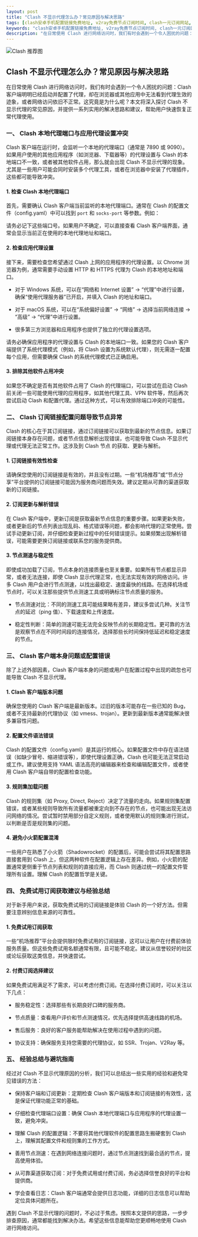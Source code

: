 ```yaml
---
layout: post
title: "Clash 不显示代理怎么办？常见原因与解决思路"
tags: [clash安卓手机配置链接免费地址, v2ray免费节点订阅时间, clash一元订阅网站, clash用后ip还是显示国内, 订阅转换clash]
keywords: "clash安卓手机配置链接免费地址, v2ray免费节点订阅时间, clash一元订阅网站, clash用后ip还是显示国内, 订阅转换clash"
description: "在日常使用 Clash 进行网络访问时，我们有时会遇到一个令人困扰的问题：Clash 客户端明明已经启动并配置了代理，却在浏览器或其他应用中无法看到代理生效的迹象，或者网络访问依旧不正常。这究竟是为什么呢？本文将深入探讨 Clash 不显示代理的常见原因，并提供一系列实用的解决思路和建议，帮助用户快速恢复正常代理使用。"
---
```


![Clash 推荐图](https://clashjd.github.io/assets/img/小火箭节点购买.png)

## Clash 不显示代理怎么办？常见原因与解决思路

在日常使用 Clash 进行网络访问时，我们有时会遇到一个令人困扰的问题：Clash 客户端明明已经启动并配置了代理，却在浏览器或其他应用中无法看到代理生效的迹象，或者网络访问依旧不正常。这究竟是为什么呢？本文将深入探讨 Clash 不显示代理的常见原因，并提供一系列实用的解决思路和建议，帮助用户快速恢复正常代理使用。

### 一、 Clash 本地代理端口与应用代理设置冲突

Clash 客户端在运行时，会监听一个本地的代理端口（通常是 7890 或 9090）。如果用户使用的其他应用程序（如浏览器、下载器等）的代理设置与 Clash 的本地端口不一致，或者被其他软件占用，那么就会出现 Clash 不显示代理的现象。尤其是一些用户可能会同时安装多个代理工具，或者在浏览器中安装了代理插件，这些都可能导致冲突。

#### 1. 检查 Clash 本地代理端口

首先，需要确认 Clash 客户端当前监听的本地代理端口。通常在 Clash 的配置文件（config.yaml）中可以找到 `port` 和 `socks-port` 等参数。例如：

请务必记下这些端口号。如果用户不确定，可以直接查看 Clash 客户端界面，通常会显示当前正在使用的本地代理地址和端口。

#### 2. 检查应用代理设置

接下来，需要检查您希望通过 Clash 上网的应用程序的代理设置。以 Chrome 浏览器为例，通常需要手动设置 HTTP 和 HTTPS 代理为 Clash 的本地地址和端口。

- 对于 Windows 系统，可以在“网络和 Internet 设置” -> “代理”中进行设置，确保“使用代理服务器”已开启，并填入 Clash 的地址和端口。

- 对于 macOS 系统，可以在“系统偏好设置” -> “网络” -> 选择当前网络连接 -> “高级” -> “代理”中进行设置。

- 很多第三方浏览器和应用程序也提供了独立的代理设置选项。

请务必确保应用程序的代理设置与 Clash 的本地端口一致。如果您的 Clash 客户端提供了系统代理模式（例如，将 Clash 设置为系统默认代理），则无需逐一配置每个应用，但需要确保 Clash 的系统代理模式已正确启用。

#### 3. 排除其他软件占用冲突

如果您不确定是否有其他软件占用了 Clash 的代理端口，可以尝试在启动 Clash 前关闭一些可能使用代理的应用程序，如其他代理工具、VPN 软件等，然后再次尝试启动 Clash 和配置代理。通过这种方式，可以有效排除端口冲突的可能性。

### 二、 Clash 订阅链接配置问题导致节点异常

Clash 的核心在于其订阅链接，通过订阅链接可以获取到最新的节点信息。如果订阅链接本身存在问题，或者节点信息解析出现错误，也可能导致 Clash 不显示代理或代理无法正常工作。这涉及到 Clash 节点 的获取、更新与解析。

#### 1. 订阅链接有效性检查

请确保您使用的订阅链接是有效的，并且没有过期。一些“机场推荐”或“节点分享”平台提供的订阅链接可能因为服务商问题而失效。建议定期从可靠的渠道获取新的订阅链接。

#### 2. 订阅更新与解析错误

在 Clash 客户端中，更新订阅是获取最新节点信息的重要步骤。如果更新失败，或者更新后的节点列表出现乱码、格式错误等问题，都会影响代理的正常使用。尝试手动更新订阅，并仔细检查更新过程中的任何错误提示。如果频繁出现解析错误，可能需要更换订阅链接或联系您的服务提供商。

#### 3. 节点测速与稳定性

即使成功加载了订阅，节点本身的连接质量也至关重要。如果所有节点都显示异常，或者无法连接，即使 Clash 显示代理正常，也无法实现有效的网络访问。许多 Clash 用户会进行节点测速，以找出最稳定、速度最快的线路。在选择机场或节点时，可以关注那些提供节点测速工具或明确标注节点质量的服务。

- 节点测速对比：不同的测速工具可能结果略有差异，建议多尝试几种。关注节点的延迟（ping 值）、下载速度和上传速度。

- 稳定性判断：简单的测速可能无法完全反映节点的长期稳定性。更可靠的方法是观察节点在不同时间段的连接情况，选择那些长时间保持低延迟和稳定速度的节点。

### 三、 Clash 客户端本身问题或配置错误

除了上述外部因素，Clash 客户端本身的问题或用户在配置过程中出现的疏忽也可能导致 Clash 不显示代理。

#### 1. Clash 客户端版本问题

确保您使用的 Clash 客户端是最新版本。过旧的版本可能存在一些已知的 Bug，或者不支持最新的代理协议（如 vmess、trojan）。更新到最新版本通常能解决很多兼容性问题。

#### 2. 配置文件语法错误

Clash 的配置文件（config.yaml）是其运行的核心。如果配置文件中存在语法错误（如缺少冒号、缩进错误等），即使代理设置正确，Clash 也可能无法正常启动或工作。建议使用支持 YAML 语法高亮的编辑器来检查和编辑配置文件，或者使用 Clash 客户端自带的配置检查功能。

#### 3. 规则集加载问题

Clash 的规则集（如 Proxy, Direct, Reject）决定了流量的走向。如果规则集配置错误，或者某些规则导致所有流量都被重定向到不存在的节点，也可能出现无法访问网络的情况。尝试暂时禁用部分自定义规则，或者使用默认的规则集进行测试，以判断是否是规则集的问题。

#### 4. 避免小火箭配置混淆

一些用户在熟悉了小火箭（Shadowrocket）的配置后，可能会尝试将其配置思路直接套用到 Clash 上，但这两种软件在配置逻辑上存在差异。例如，小火箭的配置通常更侧重于节点列表和规则的直接应用，而 Clash 则通过统一的配置文件管理所有设置。理解 Clash 的配置哲学是关键。

### 四、 免费试用订阅获取建议与经验总结

对于新手用户来说，获取免费试用的订阅链接是体验 Clash 的一个好方法。但需要注意辨别信息来源的可靠性。

#### 1. 免费试用订阅获取

一些“机场推荐”平台会提供限时免费试用的订阅链接，这可以让用户在付费前体验服务质量。但这些免费试用名额通常有限，且可能不稳定。建议从信誉较好的社区或论坛获取这类信息，并快速尝试。

#### 2. 付费订阅选择建议

如果免费试用满足不了需求，可以考虑付费订阅。在选择付费订阅时，可以关注以下几点：

- 服务稳定性：选择那些有长期良好口碑的服务商。

- 节点质量：查看用户评价和节点测速情况，优先选择提供高速线路的机场。

- 售后服务：良好的客户服务能帮助解决在使用过程中遇到的问题。

- 协议支持：确保服务支持您需要的代理协议，如 SSR、Trojan、V2Ray 等。

### 五、 经验总结与避坑指南

经过对 Clash 不显示代理原因的分析，我们可以总结出一些实用的经验和避免常见错误的方法：

- 保持客户端和订阅更新：定期检查 Clash 客户端版本和订阅链接的有效性，这是保证代理功能正常的基础。

- 仔细检查代理端口设置：确保 Clash 本地代理端口与应用程序的代理设置一致，避免冲突。

- 理解 Clash 的配置逻辑：不要将其他代理软件的配置思路生搬硬套到 Clash 上，理解其配置文件和规则集的工作方式。

- 善用节点测速：在遇到网络连接问题时，通过节点测速找到最合适的节点，提高使用体验。

- 从可靠渠道获取订阅：对于免费试用或付费订阅，务必选择信誉良好的平台和提供商。

- 学会查看日志：Clash 客户端通常会提供日志功能，详细的日志信息可以帮助定位具体问题所在。

遇到 Clash 不显示代理的问题时，不必过于焦虑。按照本文提供的思路，一步步排查原因，通常都能找到解决办法。希望这些信息能帮助您更顺畅地使用 Clash 进行网络访问。